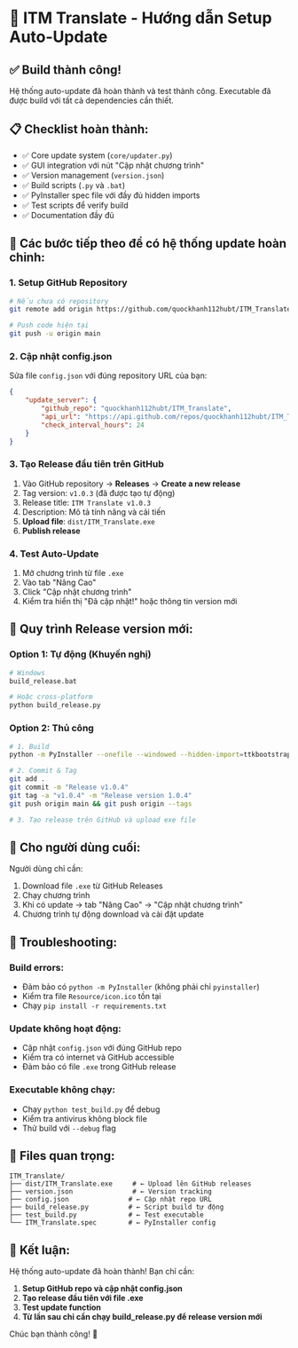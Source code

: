 # 🚀 ITM Translate - Hướng dẫn Setup Auto-Update

## ✅ Build thành công!

Hệ thống auto-update đã hoàn thành và test thành công. Executable đã được build với tất cả dependencies cần thiết.

## 📋 Checklist hoàn thành:

- ✅ Core update system (`core/updater.py`)
- ✅ GUI integration với nút "Cập nhật chương trình"
- ✅ Version management (`version.json`)
- ✅ Build scripts (`.py` và `.bat`)
- ✅ PyInstaller spec file với đầy đủ hidden imports
- ✅ Test scripts để verify build
- ✅ Documentation đầy đủ

## 🎯 Các bước tiếp theo để có hệ thống update hoàn chỉnh:

### 1. Setup GitHub Repository

```bash
# Nếu chưa có repository
git remote add origin https://github.com/quockhanh112hubt/ITM_Translate.git

# Push code hiện tại
git push -u origin main
```

### 2. Cập nhật config.json

Sửa file `config.json` với đúng repository URL của bạn:

```json
{
    "update_server": {
        "github_repo": "quockhanh112hubt/ITM_Translate",
        "api_url": "https://api.github.com/repos/quockhanh112hubt/ITM_Translate/releases/latest",
        "check_interval_hours": 24
    }
}
```

### 3. Tạo Release đầu tiên trên GitHub

1. Vào GitHub repository → **Releases** → **Create a new release**
2. Tag version: `v1.0.3` (đã được tạo tự động)
3. Release title: `ITM Translate v1.0.3`
4. Description: Mô tả tính năng và cải tiến
5. **Upload file**: `dist/ITM_Translate.exe` 
6. **Publish release**

### 4. Test Auto-Update

1. Mở chương trình từ file `.exe`
2. Vào tab "Nâng Cao"
3. Click "Cập nhật chương trình"
4. Kiểm tra hiển thị "Đã cập nhật!" hoặc thông tin version mới

## 🔄 Quy trình Release version mới:

### Option 1: Tự động (Khuyến nghị)
```bash
# Windows
build_release.bat

# Hoặc cross-platform
python build_release.py
```

### Option 2: Thủ công
```bash
# 1. Build
python -m PyInstaller --onefile --windowed --hidden-import=ttkbootstrap --icon="Resource/icon.ico" --add-data "Resource/icon.ico;Resource" --name="ITM_Translate" ITM_Translate.py

# 2. Commit & Tag
git add .
git commit -m "Release v1.0.4"
git tag -a "v1.0.4" -m "Release version 1.0.4"
git push origin main && git push origin --tags

# 3. Tạo release trên GitHub và upload exe file
```

## 📱 Cho người dùng cuối:

Người dùng chỉ cần:
1. Download file `.exe` từ GitHub Releases
2. Chạy chương trình
3. Khi có update → tab "Nâng Cao" → "Cập nhật chương trình"
4. Chương trình tự động download và cài đặt update

## 🔧 Troubleshooting:

### Build errors:
- Đảm bảo có `python -m PyInstaller` (không phải chỉ `pyinstaller`)
- Kiểm tra file `Resource/icon.ico` tồn tại
- Chạy `pip install -r requirements.txt`

### Update không hoạt động:
- Cập nhật `config.json` với đúng GitHub repo
- Kiểm tra có internet và GitHub accessible
- Đảm bảo có file `.exe` trong GitHub release

### Executable không chạy:
- Chạy `python test_build.py` để debug
- Kiểm tra antivirus không block file
- Thử build với `--debug` flag

## 📝 Files quan trọng:

```
ITM_Translate/
├── dist/ITM_Translate.exe     # ← Upload lên GitHub releases
├── version.json               # ← Version tracking
├── config.json               # ← Cập nhật repo URL
├── build_release.py          # ← Script build tự động
├── test_build.py             # ← Test executable
└── ITM_Translate.spec        # ← PyInstaller config
```

## 🎉 Kết luận:

Hệ thống auto-update đã hoàn thành! Bạn chỉ cần:

1. **Setup GitHub repo và cập nhật config.json**
2. **Tạo release đầu tiên với file .exe**
3. **Test update function**
4. **Từ lần sau chỉ cần chạy build_release.py để release version mới**

Chúc bạn thành công! 🚀

